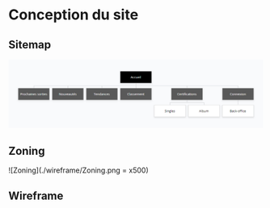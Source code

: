 # Conception du site

## Sitemap
![Sitemap Musicologie](./sitemap/sitemap.png)

## Zoning
![Zoning](./wireframe/Zoning.png = x500)
## Wireframe

### 